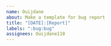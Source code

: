 ```yaml
---
name: Ouijdane
about: Make a template for bug report
title: "[DATE]:[Report]"
labels: ":bug:bug"
assignees: Ouijdane110
---
```

